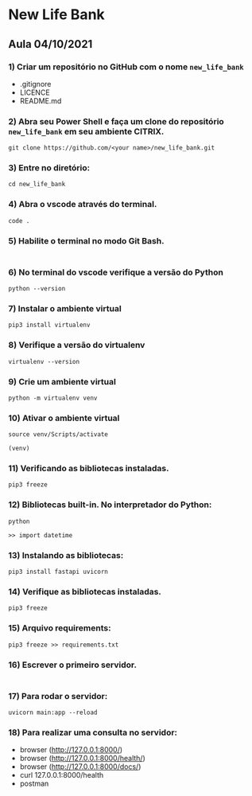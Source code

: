 # New Life Bank

## Aula 04/10/2021

### 1) Criar um repositório no GitHub com o nome ```new_life_bank```
* .gitignore
* LICENCE
* README.md

### 2) Abra seu Power Shell e faça um clone do repositório ```new_life_bank``` em seu ambiente CITRIX.
```
git clone https://github.com/<your name>/new_life_bank.git
```
### 3) Entre no diretório:
```
cd new_life_bank
```
### 4) Abra o vscode através do terminal.
```
code .
```
### 5) Habilite o terminal no modo Git Bash. <br/><br/>

### 6) No terminal do vscode verifique a versão do Python
```
python --version
```
### 7) Instalar o ambiente virtual
```
pip3 install virtualenv
```
### 8) Verifique a versão do virtualenv
```
virtualenv --version
```
### 9) Crie um ambiente virtual
```
python -m virtualenv venv
```
### 10) Ativar o ambiente virtual
```
source venv/Scripts/activate
```
```(venv)  ```

### 11) Verificando as bibliotecas instaladas.
```
pip3 freeze
```
### 12) Bibliotecas built-in. No interpretador do Python:
```python```
```
>> import datetime
```
### 13) Instalando as bibliotecas:
```
pip3 install fastapi uvicorn
```
### 14) Verifique as bibliotecas instaladas.
```
pip3 freeze
```
### 15) Arquivo requirements:
```
pip3 freeze >> requirements.txt
```
### 16) Escrever o primeiro servidor. <br/><br/>

### 17) Para rodar o servidor:
```
uvicorn main:app --reload
```
### 18) Para realizar uma consulta no servidor:
* browser (http://127.0.0.1:8000/) 
* browser (http://127.0.0.1:8000/health/)
* browser (http://127.0.0.1:8000/docs/)
* curl 127.0.0.1:8000/health
* postman







